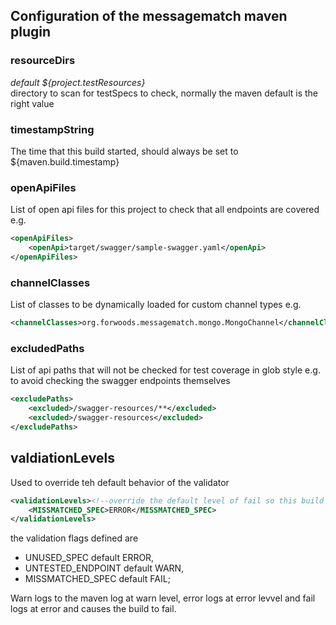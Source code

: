 ## Configuration of the messagematch maven plugin

### resourceDirs  
_default ${project.testResources}_  
directory to scan for testSpecs to check, normally the maven default is the right value

### timestampString
The time that this build started, should always be set to ${maven.build.timestamp}

### openApiFiles
List of open api files for this project to check that all endpoints are covered e.g. 
```xml
<openApiFiles>
    <openApi>target/swagger/sample-swagger.yaml</openApi> 
</openApiFiles>
```

### channelClasses
List of classes to be dynamically loaded for custom channel types e.g.
```xml
<channelClasses>org.forwoods.messagematch.mongo.MongoChannel</channelClasses>
```

### excludedPaths
List of api paths that will not be checked for test coverage in glob style e.g. to avoid checking the swagger endpoints themselves
```xml
<excludePaths>
    <excluded>/swagger-resources/**</excluded>
    <excluded>/swagger-resources</excluded>
</excludePaths>
```

## valdiationLevels
Used to override teh default behavior of the validator
```xml
<validationLevels><!--override the default level of fail so this build can pass, and we can test the sample 2 project-->
    <MISSMATCHED_SPEC>ERROR</MISSMATCHED_SPEC>
</validationLevels>
```

the validation flags defined are
 - UNUSED_SPEC default ERROR,
 - UNTESTED_ENDPOINT default WARN,
 - MISSMATCHED_SPEC default FAIL;

Warn logs to the maven log at warn level, error logs at error levvel and fail logs at error and causes the build to fail.